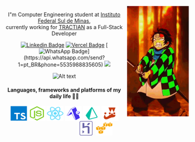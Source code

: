 
<img align="right" width=33% src="tanjiro-transition.gif"/>

<div align="center" >
 
I"m Computer Engineering student at [Instituto Federal Sul de Minas](https://portal.pcs.ifsuldeminas.edu.br/),<br> currently working for [TRACTIAN](https://tractian.com/) as a Full-Stack Developer
  
[![Linkedin Badge](https://img.shields.io/badge/-LinkedIn-blue?style=flat-square&logo=Linkedin&logoColor=white&link=https://www.linkedin.com/in/azevgabriel/)](https://www.linkedin.com/in/azevgabriel/)
[![Vercel Badge](https://img.shields.io/badge/-Vercel-blueviolet?style=flat-square&logo=Vercel&link=https://https://vercel.com/azevgabriel/)](https://vercel.com/azevgabriel/)
[![WhatsApp Badge](https://img.shields.io/badge/-WhatsApp-25d366?style=flat-square&labelColor=25d366&logo=whatsapp&logoColor=white&link="https://api.whatsapp.com/send?1=pt_BR&phone=5535988835605")](https://api.whatsapp.com/send?1=pt_BR&phone=5535988835605)
![](https://komarev.com/ghpvc/?username=azevgabriel&color=006bed)
 
![Alt text](https://spotify-recently-played-readme.vercel.app/api?user=12174670325&count=4)
 
<h4>Languages, frameworks and platforms of my daily life 🧑‍💻</h4>
<div style="display: inline_block">
<img align="center" alt="TypeScript" height="40" width="45" src="https://github.com/devicons/devicon/blob/master/icons/typescript/typescript-original.svg">
<img align="center" alt="Nodejs" height="40" width="45" src="https://github.com/devicons/devicon/blob/master/icons/nodejs/nodejs-original.svg" />
<img align="center" alt="ReactJS" height="40" width="45" src="https://github.com/devicons/devicon/blob/master/icons/react/react-original.svg">
<img align="center" alt="Expo" height="40" width="45" src="https://github.com/vscode-icons/vscode-icons/blob/master/icons/file_type_expo.svg">
<img align="center" alt="Prisma" height="40" width="45" src="https://github.com/PKief/vscode-material-icon-theme/blob/main/icons/prisma.svg">
<img align="center" alt="Jest" height="40" width="45" src="https://github.com/vscode-icons/vscode-icons/blob/master/icons/file_type_jest.svg">
<img align="center" alt="Heroku" height="40" width="45" src="https://github.com/devicons/devicon/blob/master/icons/heroku/heroku-original.svg">    
<img align="center" alt="Amazon" height="40" width="45" src="https://github.com/devicons/devicon/blob/master/icons/amazonwebservices/amazonwebservices-original.svg">                                                                                                             
</div>

